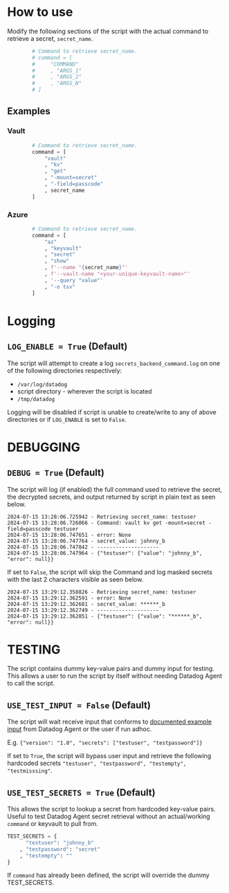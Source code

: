 
# How to use

Modify the following sections of the script with the actual command to retrieve a secret, `secret_name`.

```python
        # Command to retrieve secret_name.
        # command = [
        #     "COMMAND"
        #     , "ARGS_1"
        #     , "ARGS_2"
        #     , "ARGS_N"
        # ]
```

## Examples

### Vault

```python
        # Command to retrieve secret_name.
        command = [
            "vault"
            , "kv"
            , "get"
            , "-mount=secret"
            , "-field=passcode"
            , secret_name
        ]
```


### Azure
```python
        # Command to retrieve secret_name.
        command = [
            "az"
            , "keyvault"
            , "secret"
            , "show"
            , f'--name "{secret_name}"'
            , f'--vault-name "<your-unique-keyvault-name>"'
            , '--query "value"'
            , "-o tsv"
        ]
```


# Logging

## `LOG_ENABLE = True` (Default)

The script will attempt to create a log `secrets_backend_command.log` on one of the following directories respectively:
  - `/var/log/datadog`
  - script directory - wherever the script is located
  - `/tmp/datadog`

Logging will be disabled if script is unable to create/write to any of above directories or if `LOG_ENABLE` is set to `False`.

# DEBUGGING

## `DEBUG = True` (Default)

The script will log (if enabled) the full command used to retrieve the secret, the decrypted secrets, and output returned by script in plain text as seen below.

```
2024-07-15 13:28:06.725942 - Retrieving secret_name: testuser
2024-07-15 13:28:06.726066 - Command: vault kv get -mount=secret -field=passcode testuser
2024-07-15 13:28:06.747651 - error: None
2024-07-15 13:28:06.747764 - secret_value: johnny_b
2024-07-15 13:28:06.747842 - --------------------
2024-07-15 13:28:06.747964 - {"testuser": {"value": "johnny_b", "error": null}}
```

If set to `False`, the script will skip the Command and log masked secrets with the last 2 characters visible as seen below.

```
2024-07-15 13:29:12.358826 - Retrieving secret_name: testuser
2024-07-15 13:29:12.362591 - error: None
2024-07-15 13:29:12.362681 - secret_value: ******_b
2024-07-15 13:29:12.362749 - --------------------
2024-07-15 13:29:12.362851 - {"testuser": {"value": "******_b", "error": null}}
```

# TESTING

The script contains dummy key-value pairs and dummy input for testing. This allows a user to run the script by itself without needing Datadog Agent to call the script.

## `USE_TEST_INPUT = False` (Default)
The script will wait receive input that conforms to [documented example input](https://docs.datadoghq.com/agent/configuration/secrets-management/#api-example-input) from Datadog Agent or the user if run adhoc.

E.g. 
`{"version": "1.0", "secrets": ["testuser", "testpassword"]}`

If set to `True`, the script will bypass user input and retrieve the following hardcoded secrets `"testuser", "testpassword", "testempty", "testmisssing"`.

## `USE_TEST_SECRETS = True` (Default)
This allows the script to lookup a secret from hardcoded key-value pairs. Useful to test Datadog Agent secret retrieval without an actual/working `command` or keyvault to pull from.

```python
TEST_SECRETS = {
      "testuser": "johnny_b"
    , "testpassword": "secret"
    , "testempty": ""
}
```

If `command` has already been defined, the script will override the dummy TEST_SECRETS.
